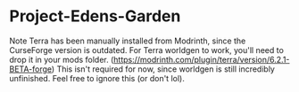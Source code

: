# Project-Edens-Garden

Note Terra has been manually installed from Modrinth, since the CurseForge version is outdated.
For Terra worldgen to work, you'll need to drop it in your mods folder. (https://modrinth.com/plugin/terra/version/6.2.1-BETA-forge)
This isn't required for now, since worldgen is still incredibly unfinished. Feel free to ignore this (or don't lol).